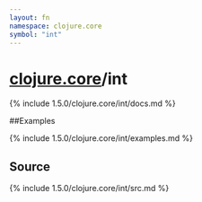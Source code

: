 ```yaml
---
layout: fn
namespace: clojure.core
symbol: "int"
---
```


# [clojure.core](../)/int

{% include 1.5.0/clojure.core/int/docs.md %}

##Examples

{% include 1.5.0/clojure.core/int/examples.md %}
## Source
{% include 1.5.0/clojure.core/int/src.md %}


